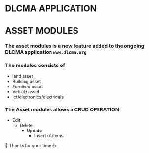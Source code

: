 # DLCMA APPLICATION
# ASSET MODULES

### The asset modules is a new feature added to the ongoing DLCMA application `www.dlcma.org`
### The modules consists of

+ land asset
+ Building asset
+ Furniture asset
+ Vehicle asset
+ Ict/electronics/electricals

### The Asset modules allows a CRUD OPERATION
  - Edit
    - Delete
      - Update
        - Insert of items
  
  
:100:
Thanks for your time :+1:





